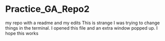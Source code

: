 # Practice_GA_Repo2
my repo with a readme
and my edits
This is strange I was trying to change things in the terminal. I opened this file and an extra window popped up.  I hope this works
